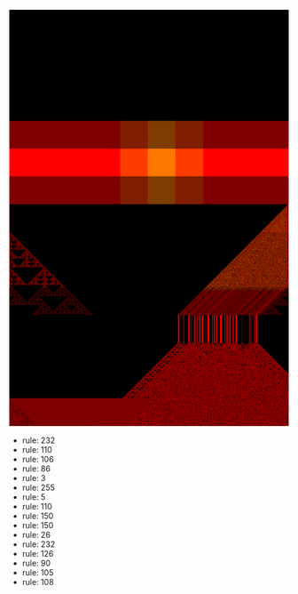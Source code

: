 ![photo](./output.png) 
 * rule: 232
* rule: 110
* rule: 106
* rule: 86
* rule: 3
* rule: 255
* rule: 5
* rule: 110
* rule: 150
* rule: 150
* rule: 26
* rule: 232
* rule: 126
* rule: 90
* rule: 105
* rule: 108
